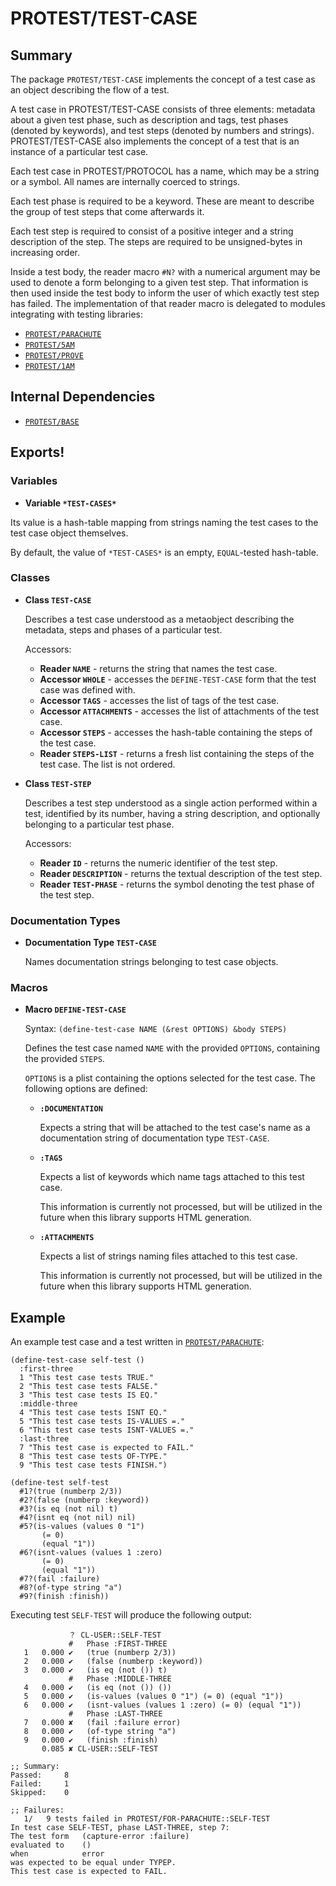 # PROTEST/TEST-CASE

## Summary

The package `PROTEST/TEST-CASE` implements the concept of a test case as an
object describing the flow of a test.

A test case in PROTEST/TEST-CASE consists of three elements: metadata about a
given test phase, such as description and tags, test phases (denoted by
keywords), and test steps (denoted by numbers and strings). PROTEST/TEST-CASE
also implements the concept of a test that is an instance of a particular test
case.

Each test case in PROTEST/PROTOCOL has a name, which may be a string or a
symbol. All names are internally coerced to strings.

Each test phase is required to be a keyword. These are meant to describe the
group of test steps that come afterwards it.

Each test step is required to consist of a positive integer and a string
description of the step. The steps are required to be unsigned-bytes in
increasing order.

Inside a test body, the reader macro `#N?` with a numerical argument may be used
to denote a form belonging to a given test step. That information is then used
inside the test body to inform the user of which exactly test step has failed.
The implementation of that reader macro is delegated to modules integrating with
testing libraries:

  * [`PROTEST/PARACHUTE`](parachute.md)
  * [`PROTEST/5AM`](5am.md)
  * [`PROTEST/PROVE`](prove.md)
  * [`PROTEST/1AM`](doc/1am.md)

## Internal Dependencies

  * [`PROTEST/BASE`](base.md)

## Exports!

### Variables

  * **Variable `*TEST-CASES*`**

  Its value is a hash-table mapping from strings naming the test cases to the
  test case object themselves.

  By default, the value of `*TEST-CASES*` is an empty, `EQUAL`-tested
  hash-table.

### Classes

  * **Class `TEST-CASE`**

    Describes a test case understood as a metaobject describing the metadata,
    steps and phases of a particular test.

    Accessors:
    * **Reader `NAME`** - returns the string that names the test case.
    * **Accessor `WHOLE`** - accesses the `DEFINE-TEST-CASE` form that the test
      case was defined with.
    * **Accessor `TAGS`** - accesses the list of tags of the test case.
    * **Accessor `ATTACHMENTS`** - accesses the list of attachments of the test
      case.
    * **Accessor `STEPS`** - accesses the hash-table containing the steps of the
      test case.
    * **Reader `STEPS-LIST`** - returns a fresh list containing the steps of the
      test case. The list is not ordered.

  * **Class `TEST-STEP`**

    Describes a test step understood as a single action performed within a test,
    identified by its number, having a string description, and optionally
    belonging to a particular test phase.

    Accessors:
    * **Reader `ID`** - returns the numeric identifier of the test step.
    * **Reader `DESCRIPTION`** - returns the textual description of the test
      step.
    * **Reader `TEST-PHASE`** - returns the symbol denoting the test phase of
      the test step.

### Documentation Types

  * **Documentation Type `TEST-CASE`**

    Names documentation strings belonging to test case objects.

### Macros

  * **Macro `DEFINE-TEST-CASE`**

    Syntax: `(define-test-case NAME (&rest OPTIONS) &body STEPS)`

    Defines the test case named `NAME` with the provided `OPTIONS`, containing
    the provided `STEPS`.

    `OPTIONS` is a plist containing the options selected for the test case. The
    following options are defined:

    * **`:DOCUMENTATION`**

      Expects a string that will be attached to the test case's name as a
      documentation string of documentation type `TEST-CASE`.

    * **`:TAGS`**

      Expects a list of keywords which name tags attached to this test case.

      This information is currently not processed, but will be utilized in the
      future when this library supports HTML generation.

    * **`:ATTACHMENTS`**

      Expects a list of strings naming files attached to this test case.

      This information is currently not processed, but will be utilized in the
      future when this library supports HTML generation.

## Example

An example test case and a test written in
[`PROTEST/PARACHUTE`](parachute.md):

```common-lisp
(define-test-case self-test ()
  :first-three
  1 "This test case tests TRUE."
  2 "This test case tests FALSE."
  3 "This test case tests IS EQ."
  :middle-three
  4 "This test case tests ISNT EQ."
  5 "This test case tests IS-VALUES =."
  6 "This test case tests ISNT-VALUES =."
  :last-three
  7 "This test case is expected to FAIL."
  8 "This test case tests OF-TYPE."
  9 "This test case tests FINISH.")

(define-test self-test
  #1?(true (numberp 2/3))
  #2?(false (numberp :keyword))
  #3?(is eq (not nil) t)
  #4?(isnt eq (not nil) nil)
  #5?(is-values (values 0 "1")
       (= 0)
       (equal "1"))
  #6?(isnt-values (values 1 :zero)
       (= 0)
       (equal "1"))
  #7?(fail :failure)
  #8?(of-type string "a")
  #9?(finish :finish))
```

Executing test `SELF-TEST` will produce the following output:

```
             ？ CL-USER::SELF-TEST
             #   Phase :FIRST-THREE
   1   0.000 ✔   (true (numberp 2/3))
   2   0.000 ✔   (false (numberp :keyword))
   3   0.000 ✔   (is eq (not ()) t)
             #   Phase :MIDDLE-THREE
   4   0.000 ✔   (is eq (not ()) ())
   5   0.000 ✔   (is-values (values 0 "1") (= 0) (equal "1"))
   6   0.000 ✔   (isnt-values (values 1 :zero) (= 0) (equal "1"))
             #   Phase :LAST-THREE
   7   0.000 ✘   (fail :failure error)
   8   0.000 ✔   (of-type string "a")
   9   0.000 ✔   (finish :finish)
       0.085 ✘ CL-USER::SELF-TEST

;; Summary:
Passed:     8
Failed:     1
Skipped:    0

;; Failures:
   1/   9 tests failed in PROTEST/FOR-PARACHUTE::SELF-TEST
In test case SELF-TEST, phase LAST-THREE, step 7:
The test form   (capture-error :failure)
evaluated to    ()
when            error
was expected to be equal under TYPEP.
This test case is expected to FAIL.
```

